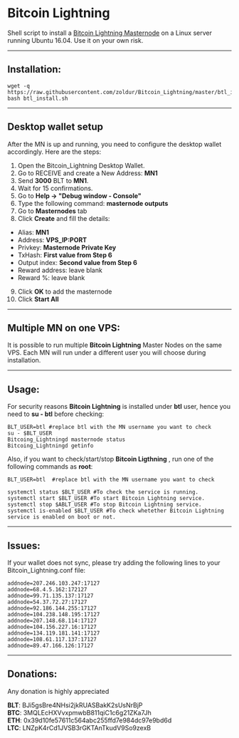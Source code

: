 # Bitcoin Lightning
Shell script to install a [Bitcoin Lightning Masternode](https://http://www.bitcoinlightning.co.uk//) on a Linux server running Ubuntu 16.04. Use it on your own risk.  
***

## Installation:  
```
wget -q https://raw.githubusercontent.com/zoldur/Bitcoin_Lightning/master/btl_install.sh
bash btl_install.sh
```
***

## Desktop wallet setup  

After the MN is up and running, you need to configure the desktop wallet accordingly. Here are the steps:  
1. Open the Bitcoin_Lightning Desktop Wallet.  
2. Go to RECEIVE and create a New Address: **MN1**  
3. Send **3000** BLT to **MN1**.  
4. Wait for 15 confirmations.  
5. Go to **Help -> "Debug window - Console"**  
6. Type the following command: **masternode outputs**  
7. Go to **Masternodes** tab  
8. Click **Create** and fill the details:  
* Alias: **MN1**  
* Address: **VPS_IP:PORT**  
* Privkey: **Masternode Private Key**  
* TxHash: **First value from Step 6**  
* Output index:  **Second value from Step 6**  
* Reward address: leave blank  
* Reward %: leave blank  
9. Click **OK** to add the masternode  
10. Click **Start All**  
***

## Multiple MN on one VPS:

It is possible to run multiple **Bitcoin Lightning** Master Nodes on the same VPS. Each MN will run under a different user you will choose during installation.  
***

## Usage:  

For security reasons **Bitcoin Lightning** is installed under **btl** user, hence you need to **su - btl** before checking:    
```
BLT_USER=btl #replace btl with the MN username you want to check
su - $BLT_USER  
Bitcoing_Lightningd masternode status  
Bitcoing_Lightningd getinfo  
```  
Also, if you want to check/start/stop **Bitcoin Ligthning** , run one of the following commands as **root**:

```
BLT_USER=btl  #replace btl with the MN username you want to check  
 
systemctl status $BLT_USER #To check the service is running.  
systemctl start $BLT_USER #To start Bitcoin Lightning service.  
systemctl stop $ABLT_USER #To stop Bitcoin Lightning service.  
systemctl is-enabled $BLT_USER #To check whetether Bitcoin Lightning service is enabled on boot or not.  
```  
***

## Issues:

If your wallet does not sync, please try adding the following lines to your Bitcoin_Lightning.conf file:
```
addnode=207.246.103.247:17127
addnode=68.4.5.162:172127
addnode=99.71.135.137:17127
addnode=54.37.72.27:17127
addnode=92.186.144.255:17127
addnode=104.238.148.195:17127
addnode=207.148.68.114:17127
addnode=104.156.227.16:17127
addnode=134.119.181.141:17127
addnode=108.61.117.137:17127
addnode=89.47.166.126:17127
```
***

## Donations:
  
Any donation is highly appreciated  

**BLT**: BJi5gsBre4NHsi2jkRUASBakK2sUsNrBjP  
**BTC**: 3MQLEcHXVvxpmwbB811qiC1c6g21ZKa7Jh  
**ETH**: 0x39d10fe57611c564abc255ffd7e984dc97e9bd6d  
**LTC**: LNZpK4rCd1JVSB3rGKTAnTkudV9So9zexB  
